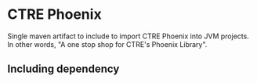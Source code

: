 # CTRE Phoenix

Single maven artifact to include to import CTRE Phoenix into JVM projects. In other words, "A one stop shop for CTRE's Phoenix Library".

## Including dependency
